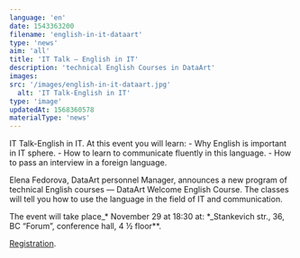 ```yaml
---
language: 'en'
date: 1543363200
filename: 'english-in-it-dataart'
type: 'news'
aim: 'all'
title: 'IT Talk — English in IT'
description: 'technical English Courses in DataArt'
images:
src: '/images/english-in-it-dataart.jpg'
  alt: 'IT Talk-English in IT'
type: 'image'
updatedAt: 1568360578
materialType: 'news'
---
```

IT Talk-English in IT. At this event you will learn: - Why English is important in IT sphere. - How to learn to communicate fluently in this language. - How to pass an interview in a foreign language.

Elena Fedorova, DataArt personnel Manager, announces a new program of technical English courses — DataArt Welcome English Course. The classes will tell you how to use the language in the field of IT and communication.

The event will take place_\* November 29 at 18:30 at: \*_Stankevich str., 36, BC “Forum”, conference hall, 4 ½ floor\*\*.

[Registration](https://vk.cc/8KsI2o).
